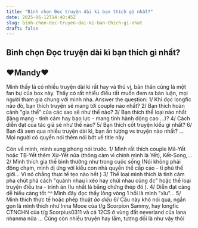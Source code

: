 ```yaml
---
title: "Bình chọn Đọc truyện dài kì bạn thích gì nhất?"
date: 2025-06-12T14:40:45Z
slug: binh-chon-doc-truyen-dai-ki-ban-thich-gi-nhat
draft: false
---
```


## Bình chọn Đọc truyện dài kì bạn thích gì nhất?

## ♥Mandy♥

Mình thấy là có nhiều truyện dài kì rất hay và thú vị, bản thân cũng là một fan bự của box này. Thấy có rất nhiều điều rất muốn đem ra bàn luận, mọi người tham gia chung với mình nha.
Answer the question:
1/ Khi đọc longfic nào đó, bạn thích truyện sẽ mang tới couple nào nhất?
2/ Bạn thích hoàn cảnh "gia thế" của các sao sẽ như thế nào?
3/ Bạn thích thể loại nào nhất (lãng mạng - tình cảm hay bạo lực - mang tính hành động cao ...)?
4/ Cách diễn đạt của tác giả sẽ như thế nào?
5/ Bạn thích cốt truyện kiểu gì nhất?
6/ Bạn đã xem qua nhiều truyện dài kì, bạn ấn tượng vs truyện nào nhất?
...
Mọi người có quyền nói thêm nói bớt về title này 
 
Còn về mình, mình xung phong nói trước.
1/ Mình rất thích couple Mã-Yết hoặc TB-Yết thêm Xử-Yết nữa (thông cảm vì chính mình là Yết), Kết-Song,...
2/ Mình thích gia thế bình thường như trong cuộc sống (Nói không phải động chạm, mình dị ứng với kiểu con nhà quyền thế cấp cao - tỉ phú thế giới... Vì nó chẳng thực tế tẹo nào hết )
3/ Thể loại mình thích là tình cảm pha chút phá cách "quánh nhau ì xèo hay chửi nhau cũng đc" hoặc thể loại truyện điều tra - trinh án (Iu nhất là bằng chứng thép đó ).
4/ Diễn đạt càng dễ hiểu càng tốt ^^ Mình đây đọc thấy lòng vòng 1 hồi là mình "xĩu"...
5/ Mình thích thực tế hoặc phép thuật  *ảo diệu*
6/ Câu này khó nói quá, ngắn gọn là mình thích như Inna Mooe của t/g Scorpion Sammy, hay longfic CTNCHN của t/g Scorpius0311 và cả 12CS ở vùng đất neverland của lana nhanma nữa ... Cũng còn nhiều truyện hay lắm, tương đối là như vậy thôi